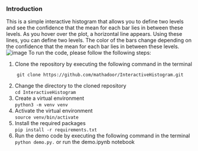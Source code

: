 ### Introduction

This is a simple interactive histogram that allows you to define two levels and see the
confidence that the mean for each bar lies in between these levels. As you hover over the 
plot, a horizontal line appears. Using these lines, you can define two levels. The color 
of the bars change depending on the confidence that the mean for each bar lies in between 
these levels.  
![image](https://imgur.com/a/G22g2Mg)
To run the code, please follow the following steps:

1. Clone the repository by executing the following command in the terminal  
```git clone
    git clone https://github.com/mathadoor/InteractiveHistogram.git
```
2. Change the directory to the cloned repository  
```cd InteractiveHistogram```
3. Create a virtual environment  
```python3 -m venv venv```
4. Activate the virtual environment  
```source venv/bin/activate```
5. Install the required packages  
```pip install -r requirements.txt```
6. Run the demo code by executing the following command in the terminal   
```python demo.py.``` or run the demo.ipynb notebook

